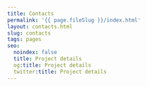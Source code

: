```yaml
---
title: Contacts
permalink: '{{ page.fileSlug }}/index.html'
layout: contacts.html
slug: contacts
tags: pages
seo:
  noindex: false
  title: Project details
  og:title: Project details
  twitter:title: Project details
---
```




